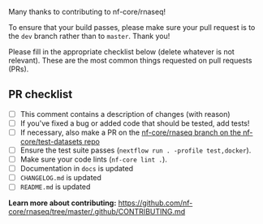 Many thanks to contributing to nf-core/rnaseq!

To ensure that your build passes, please make sure your pull request is to the `dev` branch rather than to `master`. Thank you!

Please fill in the appropriate checklist below (delete whatever is not relevant). These are the most common things requested on pull requests (PRs).

## PR checklist
 - [ ] This comment contains a description of changes (with reason)
 - [ ] If you've fixed a bug or added code that should be tested, add tests!
 - [ ] If necessary, also make a PR on the [nf-core/rnaseq branch on the nf-core/test-datasets repo]( https://github.com/nf-core/test-datasets/pull/new/nf-core/rnaseq)
 - [ ] Ensure the test suite passes (`nextflow run . -profile test,docker`).
 - [ ] Make sure your code lints (`nf-core lint .`).
 - [ ] Documentation in `docs` is updated
 - [ ] `CHANGELOG.md` is updated
 - [ ] `README.md` is updated

**Learn more about contributing:** https://github.com/nf-core/rnaseq/tree/master/.github/CONTRIBUTING.md
